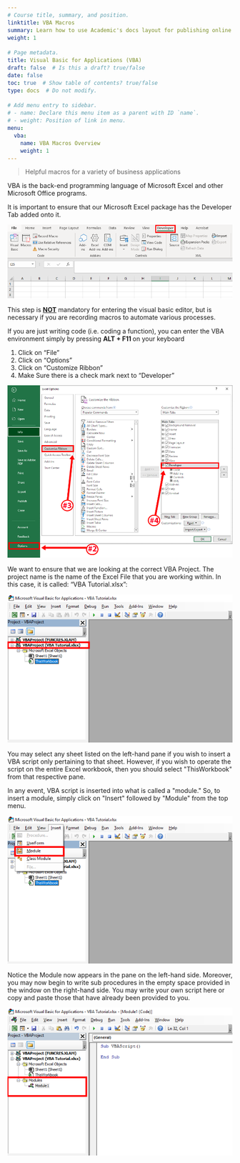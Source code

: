 ```yaml
---
# Course title, summary, and position.
linktitle: VBA Macros
summary: Learn how to use Academic's docs layout for publishing online courses, software documentation, and tutorials.
weight: 1

# Page metadata.
title: Visual Basic for Applications (VBA)
draft: false  # Is this a draft? true/false
date: false
toc: true  # Show table of contents? true/false
type: docs  # Do not modify.

# Add menu entry to sidebar.
# - name: Declare this menu item as a parent with ID `name`.
# - weight: Position of link in menu.
menu:
  vba:
    name: VBA Macros Overview
    weight: 1
---
```


>Helpful macros for a variety of business applications

VBA is the back-end programming language of Microsoft Excel and other Microsoft Office programs.

It is important to ensure that our Microsoft Excel package has the Developer Tab added onto it.

<img src="vba1.png">

This step is <u><b>NOT</b></u> mandatory for entering the visual basic editor, but is necessary if you are recording macros to automate various processes.

If you are just writing code (i.e. coding a function), you can enter the VBA environment simply by pressing <b> ALT + F11 </b> on your keyboard

1. Click on “File”
2. Click on “Options”
3. Click on “Customize Ribbon”
4. Make Sure there is a check mark next to “Developer”

<img src="vba2.png">

We want to ensure that we are looking at the correct VBA Project. The project name is the name of the Excel File that you are working within. In this case, it is called: “VBA Tutorial.xlsx”:

<img src="vba3.png">

You may select any sheet listed on the left-hand pane if you wish to insert a VBA script only pertaining to that sheet. However, if you wish to operate the script on the entire Excel workbook, then you should select "ThisWorkbook" from that respective pane. 

In any event, VBA script is inserted into what is called a "module." So, to insert a module, simply click on "Insert" followed by "Module" from the top menu.

<img src="vba4.png">

Notice the Module now appears in the pane on the left-hand side. Moreover, you may now begin to write sub procedures in the empty space provided in the window on the right-hand side. You may write your own script here or copy and paste those that have already been provided to you.

<img src="vba5.png">